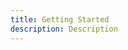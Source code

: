 ```yaml
---
title: Getting Started
description: Description 
---
```


<inline-fragment platform="ios" src="~/sdk/storage/fragments/ios/getting-started.md"></inline-fragment>
<inline-fragment platform="android" src="~/sdk/storage/fragments/android/getting-started.md"></inline-fragment>